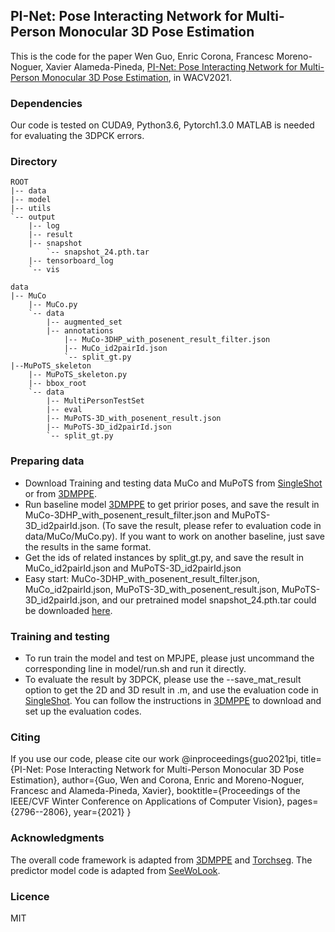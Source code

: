 ## PI-Net: Pose Interacting Network for Multi-Person Monocular 3D Pose Estimation

This is the code for the paper 
Wen Guo, Enric Corona, Francesc Moreno-Noguer, Xavier Alameda-Pineda,
[PI-Net: Pose Interacting Network for Multi-Person Monocular 3D Pose Estimation](https://openaccess.thecvf.com/content/WACV2021/papers/Guo_PI-Net_Pose_Interacting_Network_for_Multi-Person_Monocular_3D_Pose_Estimation_WACV_2021_paper.pdf),
in WACV2021.

### Dependencies
Our code is tested on CUDA9, Python3.6, Pytorch1.3.0 
MATLAB is needed for evaluating the 3DPCK errors.

### Directory
```
ROOT
|-- data
|-- model
|-- utils 
`-- output
    |-- log
    |-- result 
    |-- snapshot 
        `-- snapshot_24.pth.tar
    |-- tensorboard_log 
    `-- vis 
```

```shell script
data
|-- MuCo
    |-- MuCo.py
    `-- data
        |-- augmented_set
        |-- annotations
            |-- MuCo-3DHP_with_posenent_result_filter.json
            |-- MuCo_id2pairId.json
            `-- split_gt.py
|--MuPoTS_skeleton
    |-- MuPoTS_skeleton.py
    |-- bbox_root
    `-- data
        |-- MultiPersonTestSet
        |-- eval
        |-- MuPoTS-3D_with_posenent_result.json
        |-- MuPoTS-3D_id2pairId.json 
        `-- split_gt.py  
```


### Preparing data
* Download Training and testing data MuCo and MuPoTS from [SingleShot](http://gvv.mpi-inf.mpg.de/projects/SingleShotMultiPerson/)
or from [3DMPPE](https://github.com/mks0601/3DMPPE_POSENET_RELEASE.git). 
* Run baseline model [3DMPPE](https://github.com/mks0601/3DMPPE_POSENET_RELEASE.git) to get pririor poses, and save the result in MuCo-3DHP_with_posenent_result_filter.json
and MuPoTS-3D_id2pairId.json. (To save the result, please refer to evaluation code in data/MuCo/MuCo.py). If you want to work on another baseline, just save the results in the same format.
* Get the ids of related instances by split_gt.py, and save the result in MuCo_id2pairId.json and MuPoTS-3D_id2pairId.json
* Easy start: MuCo-3DHP_with_posenent_result_filter.json, MuCo_id2pairId.json, MuPoTS-3D_with_posenent_result.json, MuPoTS-3D_id2pairId.json,
and our pretrained model snapshot_24.pth.tar could be downloaded [here](https://drive.google.com/drive/folders/1y99pX4uGVnOemL8G24RetlNesB23-7kH?usp=sharing).


### Training and testing
* To run train the model and test on MPJPE, please just uncommand the corresponding line in model/run.sh and run it directly.
* To evaluate the result by 3DPCK, please use the --save_mat_result option to get the 2D and 3D result in .m, and 
use the evaluation code in [SingleShot](http://gvv.mpi-inf.mpg.de/projects/SingleShotMultiPerson/). You can follow the instructions in 
[3DMPPE](https://github.com/mks0601/3DMPPE_POSENET_RELEASE.git) to download and set up the evaluation codes.

### Citing
If you use our code, please cite our work
@inproceedings{guo2021pi,
    title={PI-Net: Pose Interacting Network for Multi-Person Monocular 3D Pose Estimation},
    author={Guo, Wen and Corona, Enric and Moreno-Noguer, Francesc and Alameda-Pineda, Xavier},
    booktitle={Proceedings of the IEEE/CVF Winter Conference on Applications of Computer Vision},
    pages={2796--2806},
    year={2021}
}


### Acknowledgments
The overall code framework is adapted from [3DMPPE](https://github.com/mks0601/3DMPPE_POSENET_RELEASE.git) and
[Torchseg](https://github.com/ycszen/TorchSeg.git).
The predictor model code is adapted from [SeeWoLook](https://github.com/LourencoVazPato/seeing-without-looking.git).


### Licence
MIT


